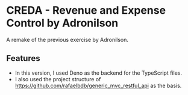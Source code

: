 
# CREDA - Revenue and Expense Control by Adronilson

A remake of the previous exercise by Adronilson.

## Features

- In this version, I used Deno as the backend for the TypeScript files.
- I also used the project structure of https://github.com/rafaelbdb/generic_mvc_restful_api as the basis.